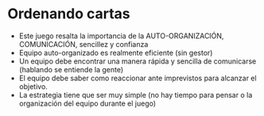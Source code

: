 Ordenando cartas
======
* Este juego resalta la importancia de la AUTO-ORGANIZACIÓN, COMUNICACIÓN, sencillez y confianza
* Equipo auto-organizado es realmente eficiente (sin gestor)
* Un equipo debe encontrar una manera rápida y sencilla de comunicarse (hablando se entiende la gente)
* El equipo debe saber como reaccionar ante imprevistos para alcanzar el objetivo.
* La estrategia tiene que ser muy simple (no hay tiempo para pensar o la organización del equipo durante el juego)
